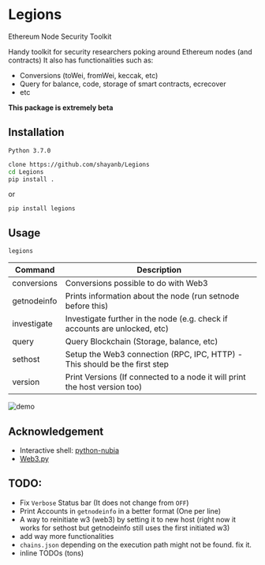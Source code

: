 # Legions
Ethereum Node Security Toolkit

Handy toolkit for security researchers poking around Ethereum nodes (and contracts)
It also has functionalities such as:
 - Conversions (toWei, fromWei, keccak, etc)
 - Query for balance, code, storage of smart contracts, ecrecover
 - etc

**This package is extremely beta**

## Installation

`Python 3.7.0`

```bash
clone https://github.com/shayanb/Legions
cd Legions
pip install .
```

or

```
pip install legions
```


## Usage

```
legions
```

| Command     | Description                                                                |
|-------------|----------------------------------------------------------------------------|
| conversions | Conversions possible to do with Web3                                       |
| getnodeinfo | Prints information about the node (run setnode before this)                |
| investigate | Investigate further in the node (e.g. check if accounts are unlocked, etc) |
| query       | Query Blockchain (Storage, balance, etc)                                   |
| sethost     | Setup the Web3 connection (RPC, IPC, HTTP) - This should be the first step |
| version     | Print Versions (If connected to a node it will print the host version too) |



![demo](https://github.com/shayanb/Legions/raw/master/assets/demo.gif "Demo")



## Acknowledgement
 - Interactive shell: [python-nubia](https://github.com/facebookincubator/python-nubia)
 - [Web3.py](https://github.com/ethereum/web3.py/)



## TODO:
 - Fix `Verbose` Status bar (It does not change from `OFF`)
 - Print Accounts in `getnodeinfo` in a better format (One per line)
 - A way to reinitiate w3 (web3) by setting it to new host (right now it works for sethost but getnodeinfo still uses the first initiated w3)
 - add way more functionalities
 - `chains.json` depending on the execution path might not be found. fix it.
 - inline TODOs (tons)


